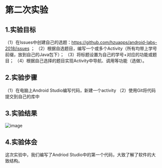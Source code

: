 ﻿# 第二次实验

## 1.实验目标
（1）在Issues中创建自己的选题：https://github.com/hzuapps/android-labs-2018/issues ；
（2）根据自选题目，编写一个或多个Activity（所有均带上学号前缀，放到自己的Java包下）；
（3）将标题设置为自己的学号+对应的功能或题目；
（4）根据自己选择的题目实现Activity中导航、调用等功能（选做）。

## 2.实验步骤
（1）在电脑上Android Studio编写代码，新建一个activity
（2）使用Git将代码提交到自己的库中

## 3.实验结果
![image](https://github.com/liyanghey/android-labs-2018/blob/master/soft1614080902410/Soft1614080902410%E5%AE%9E%E9%AA%8C2.png)
## 4.实验体会
这次实验中，我们编写了Andriod Studio中的第一个代码，大致了解了软件的大致结构。
